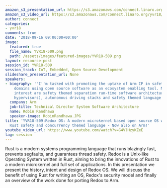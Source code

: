 ```yaml
---
amazon_s3_presentation_url: https://s3.amazonaws.com/connect.linaro.org/yvr18/presentations/yvr18-509.pdf
amazon_s3_video_url: https://s3.amazonaws.com/connect.linaro.org/yvr18/videos/yvr18-509.mp4
author: connect
categories:
- yvr18
comments: true
date: '2018-09-16 09:00:00+00:00'
image:
  featured: true
  file_name: YVR18-509.png
  path: /assets/images/featured-images/YVR18-509.png
layout: resource-post
session_id: YVR18-509
session_track: IoT, Embedded, Open Source Development
slideshare_presentation_url: None
speakers:
- biography: '"I''m tasked with promoting the uptake of Arm IP in safety critical
    domains using open source software as an ecosystem enabling tool. My areas of
    interest are safety themed separation run-time software architecture (microkernels,
    hypervisors), autonomous driving stacks and safety themed language run-times."'
  company: Arm
  job-title: Technical Director System Software Architecture
  name: Robin Randhawa
  speaker-image: RobinRandhawa.JPG
title: 'YVR18-509:Redox OS: A modern microkernel based open source OS written in the
  Rust safety and concurrency themed language - Now also on Arm!'
youtube_video_url: https://www.youtube.com/watch?v=G4VlHzyKZeE
tag: session
---
```


Rust is a modern systems programming language that runs blazingly fast, prevents segfaults, and guarantees thread safety. Redox is a Unix-like Operating System written in Rust, aiming to bring the innovations of Rust to a modern microkernel and full set of applications. In this presentation we present the history, intent and design of Redox OS. We will discuss the benefit of using Rust for writing an OS, Redox's security model and finally an overview of the work done for porting Redox to Arm.
